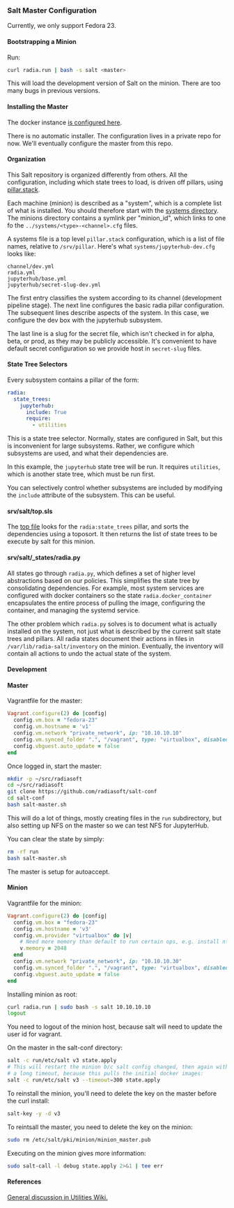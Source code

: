 ### Salt Master Configuration

Currently, we only support Fedora 23.

#### Bootstrapping a Minion

Run:

```bash
curl radia.run | bash -s salt <master>
```

This will load the development version of Salt on the minion. There
are too many bugs in previous versions.

#### Installing the Master

The docker instance [is configured here](https://github.com/radiasoft/containers/tree/master/radiasoft/salt-master).

There is no automatic installer. The configuration lives in a
private repo for now. We'll eventually configure the master
from this repo.

#### Organization

This Salt repository is organized differently from others. All the
configuration, including which state trees to load, is driven off
pillars, using
[pillar.stack](https://github.com/saltstack/salt/blob/develop/salt/pillar/stack.py).

Each machine (minion) is described as a "system", which is a
complete list of what is installed. You should therefore start
with the
[systems directory](srv/pillar/systems). The minions directory
contains a symlink per "minion_id", which links to
one fo the `../systems/<type>-<channel>.cfg` files.

A systems file is a top level `pillar.stack` configuration,
which is a list of file names, relative to `/srv/pillar`.
Here's what `systems/jupyterhub-dev.cfg` looks like:

```text
channel/dev.yml
radia.yml
jupyterhub/base.yml
jupyterhub/secret-slug-dev.yml
```

The first entry classifies the system according to its channel
(development pipeline stage). The next line configures the basic
radia pillar configuration. The subsequent lines describe aspects
of the system. In this case, we configure the dev box
with the jupyterhub subsystem.

The last line is a slug for the secret file,
which isn't checked in for alpha, beta, or prod, as they
may be publicly accessible. It's convenient to have default
secret configuration so we provide host in `secret-slug` files.

#### State Tree Selectors

Every subsystem contains a pillar of the form:

```yaml
radia:
  state_trees:
    jupyterhub:
      include: True
      require:
        - utilities
```

This is a state tree selector. Normally, states are configured in
Salt, but this is inconvenient for large subsystems. Rather, we
configure which subsystems are used, and what their dependencies are.

In this example, the `jupyterhub` state tree will be run.
It requires `utilities`, which is another state tree, which
must be run first.

You can selectively control whether subsystems are included
by modifying the `include` attribute of the subsystem. This
can be useful.

#### srv/salt/top.sls

The [top file](srv/salt/top.sls)
looks for the `radia:state_trees` pillar, and
sorts the dependencies using a toposort. It then returns
the list of state trees to be execute by salt for this
minion.

#### srv/salt/_states/radia.py

All states go through `radia.py`, which defines a set of
higher level abstractions based on our policies. This
simplifies the state tree by consolidating dependencies.
For example, most system services are configured with
docker containers so the state `radia.docker_container`
encapsulates the entire process of pulling the image,
configuring the container, and managing the systemd
service.

The other problem which `radia.py` solves is to
document what is actually installed on the system,
not just what is described by the current salt
state trees and pillars. All radia states document
their actions in files in `/var/lib/radia-salt/inventory`
on the minion. Eventually, the inventory will contain
all actions to undo the actual state of the system.

#### Development

#### Master

Vagrantfile for the master:

```ruby
Vagrant.configure(2) do |config|
  config.vm.box = "fedora-23"
  config.vm.hostname = 'v1'
  config.vm.network "private_network", ip: "10.10.10.10"
  config.vm.synced_folder ".", "/vagrant", type: "virtualbox", disabled: true
  config.vbguest.auto_update = false
end
```

Once logged in, start the master:

```bash
mkdir -p ~/src/radiasoft
cd ~/src/radiasoft
git clone https://github.com/radiasoft/salt-conf
cd salt-conf
bash salt-master.sh
```

This will do a lot of things, mostly creating files in the `run`
subdirectory, but also setting up NFS on the master so we
can test NFS for JupyterHub.

You can clear the state by simply:

```bash
rm -rf run
bash salt-master.sh
```

The master is setup for autoaccept.

#### Minion

Vagrantfile for the minion:

```ruby
Vagrant.configure(2) do |config|
  config.vm.box = "fedora-23"
  config.vm.hostname = 'v3'
  config.vm.provider "virtualbox" do |v|
    # Need more memory than default to run certain ops, e.g. install nfs-utils
    v.memory = 2048
  end
  config.vm.network "private_network", ip: "10.10.10.30"
  config.vm.synced_folder ".", "/vagrant", type: "virtualbox", disabled: true
  config.vbguest.auto_update = false
end
```

Installing minion as root:

```bash
curl radia.run | sudo bash -s salt 10.10.10.10
logout
```

You need to logout of the minion host, because salt will need to update
the user id for vagrant.

On the master in the salt-conf directory:

```bash
salt -c run/etc/salt v3 state.apply
# This will restart the minion b/c salt config changed, then again with
# a long timeout, because this pulls the initial docker images:
salt -c run/etc/salt v3 --timeout=300 state.apply
```

To reinstall the minion, you'll need to delete the key on the master before the curl install:

```bash
salt-key -y -d v3
```

To reintsall the master, you need to delete the key on the minion:

```bash
sudo rm /etc/salt/pki/minion/minion_master.pub
```

Executing on the minion gives more information:

```bash
sudo salt-call -l debug state.apply 2>&1 | tee err
```

#### References

[General discussion in Utilities Wiki.](https://github.com/radiasoft/utilities/wiki/Salt)
